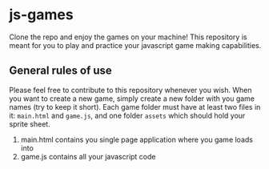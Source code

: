 # js-games
Clone the repo and enjoy the games on your machine!
This repository is meant for you to play and practice your javascript game making capabilities.

## General rules of use
Please feel free to contribute to this repository whenever you wish.
When you want to create a new game, simply create a new folder with you game names (try to keep it short).
Each game folder must have at least two files in it: `main.html` and `game.js`, and one folder `assets` which should hold your sprite sheet.
1) main.html contains you single page application where you game loads into
2) game.js contains all your javascript code